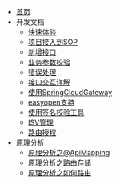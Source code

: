 * [首页](/?t=1554123435599)
* 开发文档
  * [快速体验](files/10010_快速体验.md?t=1554123435601)
  * [项目接入到SOP](files/10011_项目接入到SOP.md?t=1554123435620)
  * [新增接口](files/10020_新增接口.md?t=1554123435620)
  * [业务参数校验](files/10030_业务参数校验.md?t=1554123435620)
  * [错误处理](files/10040_错误处理.md?t=1554123435620)
  * [接口交互详解](files/10050_接口交互详解.md?t=1554123435621)
  * [使用SpringCloudGateway](files/10060_使用SpringCloudGateway.md?t=1554123435621)
  * [easyopen支持](files/10070_easyopen支持.md?t=1554123435621)
  * [使用签名校验工具](files/10080_使用签名校验工具.md?t=1554123435621)
  * [ISV管理](files/10085_ISV管理.md?t=1554123435621)
  * [路由授权](files/10090_路由授权.md?t=1554123435621)
* 原理分析
  * [原理分析之@ApiMapping](files/90010_原理分析之@ApiMapping.md?t=1554123435621)
  * [原理分析之路由存储](files/90011_原理分析之路由存储.md?t=1554123435622)
  * [原理分析之如何路由](files/90012_原理分析之如何路由.md?t=1554123435622)
